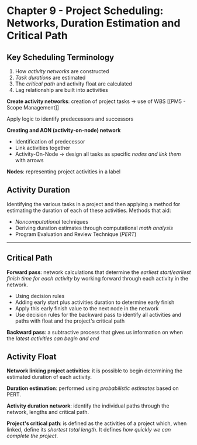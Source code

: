 # Chapter 9 - Project Scheduling: Networks, Duration Estimation and Critical Path



## Key Scheduling Terminology
1. How *activity networks* are constructed
2. *Task durations* are estimated
3. The *critical path* and activity float are calculated
4. Lag relationship are built into activities

**Create activity networks**: creation of project tasks $\rightarrow$ use of WBS [[PM5 - Scope Management]]

Apply logic to identify predecessors and successors

**Creating and AON (activity-on-node) network**
- Identification of predecessor
- Link activities together
- Activity-On-Node $\rightarrow$ design all tasks as specific *nodes and link them* with arrows

**Nodes**: representing project activities in a label

## Activity Duration

Identifying the various tasks in a project and then applying a method for estimating the duration of each of these activities. Methods that aid:
- *Noncomputational* techniques
- Deriving duration estimates through computational *math analysis*
- Program Evaluation and Review Technique (*PERT*)

---

## Critical Path

**Forward pass**: network calculations that determine the *earliest start/earliest finish time for each activity* by working forward through each activity in the network.
- Using decision rules
- Adding early start plus activities duration to determine early finish
- Apply this early finish value to the next node in the network
- Use decision rules for the backward pass to identify all activities and paths with float and the project's critical path

**Backward pass**: a subtractive process that gives us information on when the *latest activities can begin and end*

## Activity Float

**Network linking project activities**: it is possible to begin determining the estimated duration of each activity.

**Duration estimation**: performed using *probabilistic estimates* based on PERT.

**Activity duration network**: identify the individual paths through the network, lengths and critical path.

**Project's critical path**: is defined as the activities of a project which, when linked, define its *shortest total length*. It defines *how quickly we can complete the project*.
